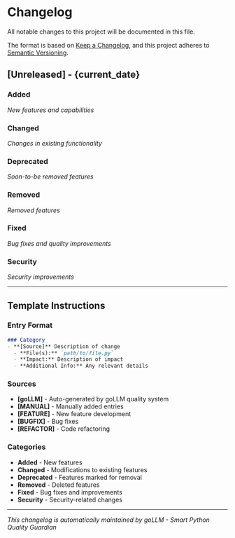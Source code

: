 # Changelog

All notable changes to this project will be documented in this file.

The format is based on [Keep a Changelog](https://keepachangelog.com/en/1.0.0/),
and this project adheres to [Semantic Versioning](https://semver.org/spec/v2.0.0.html).

## [Unreleased] - {current_date}

### Added
*New features and capabilities*

### Changed  
*Changes in existing functionality*

### Deprecated
*Soon-to-be removed features*

### Removed
*Removed features*

### Fixed
*Bug fixes and quality improvements*

### Security
*Security improvements*

---

## Template Instructions

### Entry Format
```markdown
### Category
- **[Source]** Description of change
  - **File(s):** `path/to/file.py`
  - **Impact:** Description of impact
  - **Additional Info:** Any relevant details
```

### Sources
- **[goLLM]** - Auto-generated by goLLM quality system
- **[MANUAL]** - Manually added entries
- **[FEATURE]** - New feature development
- **[BUGFIX]** - Bug fixes
- **[REFACTOR]** - Code refactoring

### Categories
- **Added** - New features
- **Changed** - Modifications to existing features  
- **Deprecated** - Features marked for removal
- **Removed** - Deleted features
- **Fixed** - Bug fixes and improvements
- **Security** - Security-related changes

---
*This changelog is automatically maintained by goLLM - Smart Python Quality Guardian*
